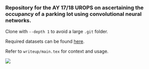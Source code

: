 ### Repository for the AY 17/18 UROPS on ascertaining the occupancy of a parking lot using convolutional neural networks.

Clone with `--depth 1` to avoid a large `.git` folder.

Required datasets can be found [here](https://drive.google.com/open?id=1_UIeomO1Pn8GsVkRkuybTSo_R3cvOh_-).

Refer to `writeup/main.tex` for context and usage.

![](https://lh6.googleusercontent.com/GMmzudMIaUtVemKHrEQBISRqcN_R6PLtWk-_0c3XM-0ZVM1pJzLmzs-XUqly0GVTkXNREgb9tPCM0A=w2880-h1800 )
